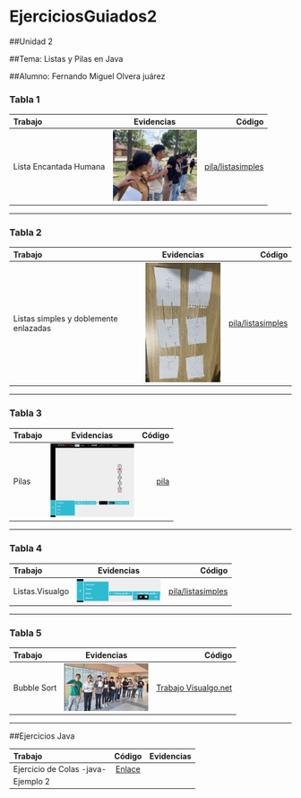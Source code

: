 # EjerciciosGuiados2


##Unidad 2


##Tema: Listas y Pilas en Java

##Alumno: Fernando Miguel Olvera juárez


### Tabla 1

| Trabajo | Evidencias | Código |
|:-----------|:-----------:|-----------:|
| Lista Encantada Humana | <img src="https://github.com/Fernando44PF/EjerciciosGuiados2/blob/main/Captura%20de%20pantalla%202025-10-20%20222804.png?raw=true" width="150"> | [pila/listasimples](https://github.com/Fernando44PF/EjerciciosGuiados2/tree/main/pila/listasimples#:~:text=pila-,listasimples,-src/main/java) |

---

### Tabla 2

| Trabajo | Evidencias | Código |
|:-----------|:-----------:|-----------:|
| Listas simples y doblemente enlazadas | <img src="https://github.com/Fernando44PF/EjerciciosGuiados2/blob/main/Captura%20de%20pantalla%202025-10-20%20225341.png?raw=true" width="150"> | [pila/listasimples](https://github.com/Fernando44PF/EjerciciosGuiados2/tree/main/pila/listasimples#:~:text=pila-,listasimples,-src/main/java) |

---

### Tabla 3

| Trabajo | Evidencias | Código |
|:-----------|:-----------:|-----------:|
| Pilas | <img src="https://github.com/Fernando44PF/EjerciciosGuiados2/blob/main/pilaviaualgo1.png" width="150"> | [pila](https://github.com/Fernando44PF/EjerciciosGuiados2/tree/main/pila) |

---

### Tabla 4

| Trabajo | Evidencias | Código |
|:-----------|:-----------:|-----------:|
| Listas.Visualgo | <img src="https://github.com/Fernando44PF/EjerciciosGuiados2/blob/main/listavisualgo2.png?raw=true" width="150"> | [pila/listasimples](https://github.com/Fernando44PF/EjerciciosGuiados2/tree/main/pila/listasimples#:~:text=pila-,listasimples,-src/main/java) |

---

### Tabla 5

| Trabajo | Evidencias | Código |
|:-----------|:-----------:|-----------:|
| Bubble Sort | <img src="https://github.com/Fernando44PF/EjerciciosGuiados2/blob/main/Captura%20de%20pantalla%202025-10-28%20143843.png?raw=true" width="150"> | [Trabajo Visualgo.net](https://github.com/Fernando44PF/EjerciciosGuiados2/blob/main/Ordenamiento%20por%20intercambio.pdf) |

---







##Ejercicios Java


| Trabajo | Código | Evidencias|
|:-------|:-----------:|:-----------|
| Ejercicio de Colas -java- | [Enlace](https://github.com/Fernando44PF/EjerciciosGuiados2/tree/main/Estrcturadedatos) |  |
| Ejemplo 2 |  |  |



